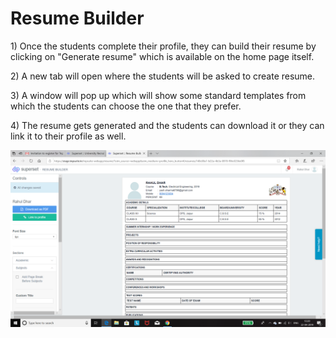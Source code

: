 # Resume Builder

1\) Once the students complete their profile, they can build their resume by clicking on "Generate resume" which is available on the home page itself.

2\) A new tab will open where the students will be asked to create resume.

3\) A window will pop up which will show some standard templates from which the students can choose the one that they prefer. 

4\) The resume gets generated and the students can download it or they can link it to their profile as well.

![Generating a resume using resume builder](../.gitbook/assets/image%20%2828%29.png)

